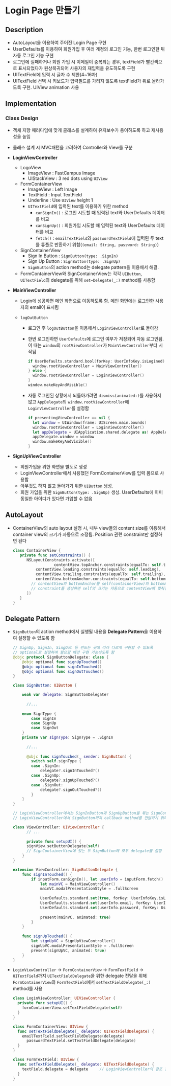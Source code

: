 # Login Page 만들기

## Description

- AutoLayout을 이용하여 주어진 Login Page 구현
- UserDefaults를 이용하여 회원가입 후 여러 계정의 로그인 기능, 한번 로그인한 뒤 자동 로그인 기능 구현
- 로그인에 실패하거나 회원 가입 시 이메일이 중복되는 경우, textField가 빨간색으로 표시되었다가 원상복귀되어 사용자의 재입력을 유도하도록 구현
- UITextField에 입력 시 글자 수 제한(4~16자)
- UITextField 선택 시 키보드가 입력필드를 가리지 않도록 textField가 위로 올라가도록 구현. UIView animation 사용

## Implementation

### Class Design

- 객체 지향 패러다임에 맞게 클래스를 설계하여 유지보수가 용이하도록 하고 재사용성을 높임

- 클래스 설계 시 MVC패턴을 고려하여 Controller와 View를 구분

- **LoginViewController**

  - LogoView
    - ImageView : FastCampus Image
    - UIStackView : 3 red dots using `UIView`
  - FormContainerView
    - ImageView : Left Image
    - TextField : Input TextField
    - Underline : Use `UIView` height 1
    - `UITextField`에 입력된 text를 이용하기 위한 method
      - `canSignIn()` : 로그인 시도할 때 입력된 text와 UserDefaults 데이터를 비교
      - `canSignUp()` : 회원가입 시도할 때 입력된 text와 UserDefaults 데이터를 비교
      - `fetch()` : `emailTextField`와 `passwordTextField`에 입력된 두 text를 튜플로 반환하기 위함(`(email: String, password: String)`)
  - SignContainerView
    - Sign In Button : `SignButton(type: .SignIn)`
    - Sign Up Button : `SignButton(type: .SignUp)`
    - `SignButton`의 action method는 delegate pattern을 이용해서 해결. 
  - FormContainerView와 SignContainerView는 각각 `UIButton`, `UITextField`의 delegate를 위해 `set~Delegate(_:)` method를 사용함

- **MainViewController**

  - Login에 성공하면 메인 화면으로 이동하도록 함. 메인 화면에는 로그인한 사용자의 email이 표시됨

  - `logOutButton`

    - 로그인 후 `logOutButton`을 이용해서 `LoginViewController`로 돌아감

    - 한번 로그인하면 `UserDefaults`에 로그인 여부가 저장되어 자동 로그인됨. 이 때는 `window`의 `rootViewController`가 `MainViewController`부터 시작됨

      ```swift
      if UserDefaults.standard.bool(forKey: UserInfoKey.isLogined) {
        window.rootViewController = MainViewController()
      } else {
        window.rootViewController = LoginViewController()
      }
      window.makeKeyAndVisible()
      ```

    - 자동 로그인된 상황에서 되돌아가려면 `dismiss(animated:)`를 사용하지 않고 `AppDelegate`의 `window.rootViewController`에  `LoginViewController`를 설정함

      ```swift
      if presentingViewController == nil {
        let window = UIWindow(frame: UIScreen.main.bounds)
        window.rootViewController = LoginViewController()
        let appDelegate = UIApplication.shared.delegate as! AppDelegate
        appDelegate.window = window
        window.makeKeyAndVisible()
      }
      ```

- **SignUpViewController**

  - 회원가입을 위한 화면을 별도로 생성
  - LoginViewController에서 사용했던 FormContainerView를 입력 폼으로 사용함
  - 아무것도 하지 않고 돌아가기 위한 `UIButton` 생성.
  - 회원 가입을 위한 `SignButton(type: .SignUp)` 생성. UserDefaults에 이미 동일한 아이디가 있다면 가입할 수 없음

## AutoLayout

- ContainerView의 auto layout 설정 시, 내부 view들의 content size를 이용해서 container view의 크기가 자동으로 조정됨. Positiion 관련 constraint만 설정하면 된다

  ```swift
  class ContainerView {
  	 private func setConstraints() {
      	NSLayoutConstraints.activate([
  					contentView.topAnchor.constraints(equalTo: self.topAnchor),
  	        contentView.leading.constraints(equalTo: self.leading),
          	contentView.trailing.constraints(equalTo: self.trailing),
          	contentView.bottomAnchor.constraints(equalTo: self.bottomAnchor),
          // contentView의 bottomAnchor를 self(containerView)의 bottomAnchor에 걸어서
          // constraint를 생성하면 self의 크기는 자동으로 contentView에 맞춰짐
        ])
     }
  }
  ```

## Delegate Pattern

- `SignButton`의 action method에서 실행될 내용을 **Delegate Pattern**을 이용하여 설정할 수 있도록 함

  ```swift
  // SignUp, SignIn, SingOut 등 만드는 곳에 따라 다르게 구현할 수 있도록
  // optional로 설정하여 필요할 때만 구현 가능하도록 함
  @objc protocol SignButtonDelegate: class {
      @objc optional func signUpTouched()
      @objc optional func signInTouched()
      @objc optional func signOutTouched()
  }
  
  class SignButton: UIButton {
  
      weak var delegate: SignButtonDelegate?
      
    	//...
    	
      enum SignType {
          case SignIn
          case SignUp
          case SignOut
      }
  	  private var signType: SignType = .SignIn
    
    	//...
    
  		@objc func signTouched(_ sender: SignButton) {
          switch self.signType {
          case .SignIn:
              delegate?.signInTouched?()
          case .SignUp:
              delegate?.signUpTouched?()
          case .SignOut:
              delegate?.signOutTouched?()
          }
      }
  }
  
  // LoginViewController에서는 SignInButton과 SignUpButton을 묶는 SignContainerView를 사용함
  // LoginViewController에서 SignButton까지 callback method를 전달하기 위해 delegate 사용
  
  class ViewController: UIViewController {
    	// ...
    	
   		private func setupUI() {
        signView.setButtonDelegate(self)
        // SignContainerView에 있는 두 SignButton에 모두 delegate를 설정
      }
  }
  
  extension ViewController: SignButtonDelegate {
      func signInTouched() {
          if inputForm.canSignIn(), let userInfo = inputForm.fetch() {
              let mainVC = MainViewController()
              mainVC.modalPresentationStyle = .fullScreen
              
              UserDefaults.standard.set(true, forKey: UserInfoKey.isLogined)
              UserDefaults.standard.set(userInfo.email, forKey: UserInfoKey.loginedEmail)
              UserDefaults.standard.set(userInfo.password, forKey: UserInfoKey.loginedPassword)
              
              present(mainVC, animated: true)
          }
      }
      
      func signUpTouched() {
          let signUpVC = SignUpViewController()
          signUpVC.modalPresentationStyle = .fullScreen
          present(signUpVC, animated: true)
      }
  }
  ```

- `LoginViewController` -> `FormContainerView` -> `FormTextField` -> `UITextField`까지 `UITextFieldDelegate`을 위한 delegate 전달을 위해 `FormContainerView`와 `FormTextField`에서 `setTextFieldDelegate(_:)` method를 사용

  ```swift
  class LoginViewController: UIViewController {
    private func setupUI() {
      formContaimerView.setTextFieldDelegate(self)
    }
  }
  
  class FormContainerView: UIView {
    func setTextFieldDelegate(_ delegate: UITextFieldDelegate) {
      emailTextField.setTextFieldDelegate(delegate)
  		passwordTextField.setTextFieldDelegate(delegate)
    }
  }
  
  class FormTextField: UIView {
    func setTextFieldDelegate(_ delegate: UITextFieldDelegate) {
      textField.delegate = delegate		// LoginViewController의 참조 전달
    }
  }
  ```

  